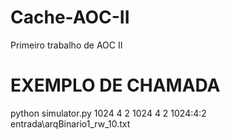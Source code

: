 # Cache-AOC-II
Primeiro trabalho de AOC II

# EXEMPLO DE CHAMADA
python simulator.py 1024 4 2 1024 4 2 1024:4:2 entrada\arqBinario1_rw_10.txt
